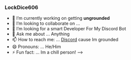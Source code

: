 ### LockDice606
- 🔭 I’m currently working on getting **ungrounded**
- 👯 I’m looking to collaborate on ...
- 🤔 I’m looking for a smart Developer For My Discord Bot
- 💬 Ask me about ... Anything
- 📫 How to reach me: ... <a href="https://discord.gg3ttcrK3mA2/">Discord</a> cause Im grounded
- 😄 Pronouns: ... He/Him
- ⚡ Fun fact: ... Im a chill person!
-->

<!--
**LockDice606/LockDice606** is a ✨ _special_ ✨ repository because its `README.md` (this file) appears on your GitHub profile.

Here are some ideas to get you started:

